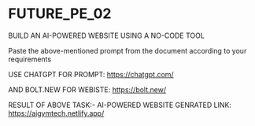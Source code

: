# FUTURE_PE_02
BUILD AN AI-POWERED WEBSITE USING A NO-CODE TOOL

Paste the above-mentioned prompt from the document according to your requirements

USE CHATGPT FOR PROMPT: https://chatgpt.com/

AND BOLT.NEW FOR WEBISTE: https://bolt.new/

RESULT OF ABOVE TASK:-
AI-POWERED WEBSITE GENRATED LINK: https://aigymtech.netlify.app/
